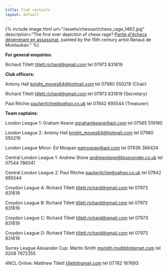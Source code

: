 ```yaml
---
title: Club contacts
layout: default
---
```


{% include image.html url="/assets/chessart/chess_rage_1462.jpg" description="The first ever depiction of chess rage? [Partie d'échecs dégénérant en assassinat](http://streathambrixtonchess.blogspot.com/2009/11/chess-in-art-postscript-chess-in_22.html), painted by the 15th century artist Renaut de Montauban." %}


**For general enquiries:**

Richard Tillett <tillett.richard@gmail.com>
tel 07973 831619

**Club officers:**

Antony Hall <knight_moves64@hotmail.com> tel 07980 550219 (Chair)

Richard Tillett <tillett.richard@gmail.com> tel 07973 831619 (Secretary)

Paul Ritchie <paulwritchie@yahoo.co.uk> tel 07842 695544 (Treasurer)

**Team captains:**

London League 1: Graham Keane <ggrahamkeane@aol.com> tel 07565 519190

London League 2: Antony Hall <knight_moves64@hotmail.com> tel 07980 550219

London League Minor: Ed Mospan <eamospan@aol.com> tel 07936 366424

Central London League 1: Andrew Stone <andrewstone@blueyonder.co.uk> tel 07544 786041

Central London League 2: Paul Ritchie <paulwritchie@yahoo.co.uk> tel
07842 695544

Croydon League A: Richard Tillett <tillett.richard@gmail.com> tel 07973 831619

Croydon League B: Richard Tillett <tillett.richard@gmail.com> tel 07973 831619

Croydon League C: Richard Tillett <tillett.richard@gmail.com> tel 07973 831619

Croydon League D: Richard Tillett <tillett.richard@gmail.com> tel 07973 831619

Surrey League Alexander Cup: Martin Smith <msmith.ms@btinternet.com> tel
0208 7672355

4NCL Online: Matthew Tillett <tillett@gmail.com> tel 07782 167693

